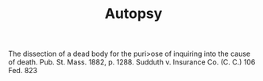 ---
title: Autopsy
letter: A
permalink: "/definitions/autopsy.html"
body: The dissection of a dead body for the puri>ose of inquiring into the cause of
  death. Pub. St. Mass. 1882, p. 1288. Sudduth v. Insurance Co. (C. C.) 106 Fed. 823
published_at: '2018-07-07'
source: Black's Law Dictionary
layout: post
---